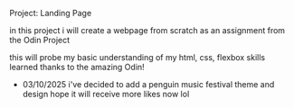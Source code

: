 Project: Landing Page

in this project i will create a webpage from scratch as an assignment from the Odin Project

this will probe my basic understanding of my html, css, flexbox skills learned thanks to the amazing Odin!

- 03/10/2025
i've decided to add a penguin music festival theme and design hope it will receive more likes now lol

